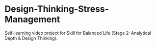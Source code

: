 # Design-Thinking-Stress-Management
Self-learning video project for Skill for Balanced Life (Stage 2: Analytical Depth &amp; Design Thinking).

